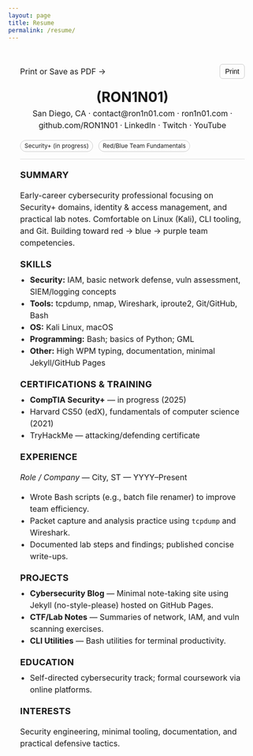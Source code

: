 ```yaml
---
layout: page
title: Resume
permalink: /resume/
---
```


<style>
/* Minimal, print-friendly styles scoped to the resume container */
.resume-container {
  max-width: 820px;
  margin: 0 auto;
  padding: 24px;
  line-height: 1.5;
  font-size: 16px;
}
.resume-header {
  display: flex;
  justify-content: space-between;
  align-items: flex-start;
  gap: 16px;
  flex-wrap: wrap;
  border-bottom: 1px solid #ddd;
  padding-bottom: 12px;
  margin-bottom: 16px;
}
.resume-header h1 {
  margin: 0;
  font-size: 28px;
}
.meta a { text-decoration: none; }
.meta a:hover { text-decoration: underline; }
.section { margin: 18px 0; }
.section h2 {
  font-size: 18px;
  margin: 0 0 6px 0;
  text-transform: uppercase;
  letter-spacing: .02em;
}
.list-compact { margin: 0; padding-left: 20px; }
.badges span {
  display: inline-block;
  padding: 2px 8px;
  border: 1px solid #ccc;
  border-radius: 999px;
  margin: 2px 6px 2px 0;
  font-size: 12px;
}
.util {
  display: flex; justify-content: space-between; align-items: center; gap: 8px;
  margin: 8px 0 16px 0;
}
.print-btn {
  font-size: 14px; border: 1px solid #ccc; padding: 6px 10px; border-radius: 6px;
  background: transparent; cursor: pointer;
}

@media print {
  .util, .print-btn { display: none !important; }
  a[href]:after { content: ""; }
  body { margin: 0; }
  .resume-container { padding: 0; }
}
</style>
<div class="resume-container">
  <div class="util">
    <span>Print or Save as PDF →</span>
    <button class="print-btn" onclick="window.print()">Print</button>
  </div>

  <header class="resume-header">
    <div>
      <h1>(RON1N01)</h1>
      <div class="meta">
        San Diego, CA · <a href="mailto:contact@ron1n01.com">contact@ron1n01.com</a> ·
        <a href="https://ron1n01.com">ron1n01.com</a> ·
        <a href="https://github.com/RON1N01">github.com/RON1N01</a> ·
        <a href="https://www.linkedin.com/in/YOUR-LINKEDIN/">LinkedIn</a> ·
        <a href="https://www.twitch.tv/ron1n0101">Twitch</a> ·
        <a href="https://www.youtube.com/@RON1N01-01">YouTube</a>
      </div>
    </div>
    <div class="badges">
      <span>Security+ (in progress)</span>
      <span>Red/Blue Team Fundamentals</span>
    </div>
  </header>

  <section class="section">
    <h2>Summary</h2>
    <p>
      Early-career cybersecurity professional focusing on Security+ domains, identity & access management, and practical lab notes. 
      Comfortable on Linux (Kali), CLI tooling, and Git. Building toward red → blue → purple team competencies.
    </p>
  </section>

  <section class="section">
    <h2>Skills</h2>
    <ul class="list-compact">
      <li><strong>Security:</strong> IAM, basic network defense, vuln assessment, SIEM/logging concepts</li>
      <li><strong>Tools:</strong> tcpdump, nmap, Wireshark, iproute2, Git/GitHub, Bash</li>
      <li><strong>OS:</strong> Kali Linux, macOS</li>
      <li><strong>Programming:</strong> Bash; basics of Python; GML</li>
      <li><strong>Other:</strong> High WPM typing, documentation, minimal Jekyll/GitHub Pages</li>
    </ul>
  </section>

  <section class="section">
    <h2>Certifications & Training</h2>
    <ul class="list-compact">
      <li><strong>CompTIA Security+</strong> — in progress (2025)</li>
      <li>Harvard CS50 (edX), fundamentals of computer science (2021)</li>
      <li>TryHackMe — attacking/defending certificate</li>
    </ul>
  </section>

  <section class="section">
    <h2>Experience</h2>
    <p><em>Role / Company</em> — City, ST — YYYY–Present</p>
    <ul class="list-compact">
      <li>Wrote Bash scripts (e.g., batch file renamer) to improve team efficiency.</li>
      <li>Packet capture and analysis practice using <code>tcpdump</code> and Wireshark.</li>
      <li>Documented lab steps and findings; published concise write-ups.</li>
    </ul>
  </section>

  <section class="section">
    <h2>Projects</h2>
    <ul class="list-compact">
      <li><strong>Cybersecurity Blog</strong> — Minimal note-taking site using Jekyll (no-style-please) hosted on GitHub Pages.</li>
      <li><strong>CTF/Lab Notes</strong> — Summaries of network, IAM, and vuln scanning exercises.</li>
      <li><strong>CLI Utilities</strong> — Bash utilities for terminal productivity.</li>
    </ul>
  </section>

  <section class="section">
    <h2>Education</h2>
    <ul class="list-compact">
      <li>Self-directed cybersecurity track; formal coursework via online platforms.</li>
    </ul>
  </section>

  <section class="section">
    <h2>Interests</h2>
    <p>Security engineering, minimal tooling, documentation, and practical defensive tactics.</p>
  </section>
</div>
